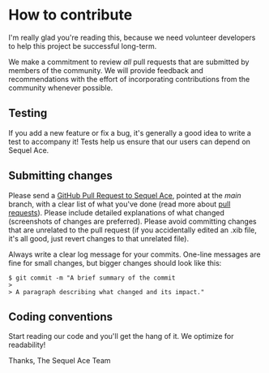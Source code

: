 # How to contribute

I'm really glad you're reading this, because we need volunteer developers to help this project be successful long-term.

We make a commitment to review *all* pull requests that are submitted by members of the community. We will provide feedback and recommendations with the effort of incorporating contributions from the community whenever possible.

## Testing

If you add a new feature or fix a bug, it's generally a good idea to write a test to accompany it! Tests help us ensure that our users can depend on Sequel Ace.

## Submitting changes

Please send a [GitHub Pull Request to Sequel Ace](https://github.com/Sequel-Ace/Sequel-Ace/pull/new/dev), pointed at the *main* branch, with a clear list of what you've done (read more about [pull requests](http://help.github.com/pull-requests/)). Please include detailed explanations of what changed (screenshots of changes are preferred). Please avoid committing changes that are unrelated to the pull request (if you accidentally edited an .xib file, it's all good, just revert changes to that unrelated file).

Always write a clear log message for your commits. One-line messages are fine for small changes, but bigger changes should look like this:

    $ git commit -m "A brief summary of the commit
    > 
    > A paragraph describing what changed and its impact."

## Coding conventions

Start reading our code and you'll get the hang of it. We optimize for readability!

Thanks,
The Sequel Ace Team

